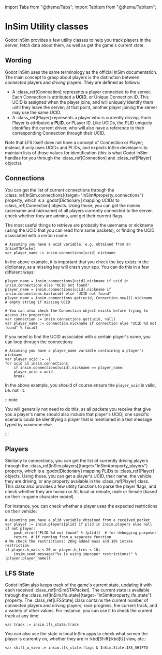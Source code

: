 import Tabs from "@theme/Tabs";
import TabItem from "@theme/TabItem";

# InSim Utility classes

Godot InSim provides a few utility classes to help you track players in the server, fetch data about them,
as well as get the game's current state.

## Wording

Godot InSim uses the same terminology as the official InSim documentation. The main concept to grasp
about players is the distinction between *connected* players and *driving* players. They are defined as follows:
- A :class_ref[Connection] represents a player connected to the server. Each Connection is attributed a **UCID**,
	or Unique Connection ID. This UCID is assigned when the player joins, and will uniquely identify them until
	they leave the server; at that point, another player joining the server may use the same UCID.
- A :class_ref[Player] represents a player who is currently driving. Each Player is attributed a **PLID**,
	or PLayer ID. Like UCIDs, the PLID uniquely identifies the current driver, who will also have a reference
	to their corresponding Connection through their UCID.

Note that LFS itself does not have a concept of Connection or Player; instead, it only uses UCIDs and PLIDs,
and expects InSim developers to maintain lists of those values for identification (this is what Godot InSim
handles for you through the :class_ref[Connection] and :class_ref[Player] objects).

## Connections

You can get the list of current connections through the
:class_ref[InSim.connections]{target="InSim#property_connections"} property, which is a :godot[Dictionary] mapping
UCIDs to :class_ref[Connection] objects. Using those, you can get the names (username and nickname) of all players
currently connected to the server, check whether they are admins, and get their current flags.

The most useful things to retrieve are probably the username or nickname (using the UCID that you can read from
some packets), or finding the UCID associated with a certain name.

```gdscript
# Assuming you have a ucid variable, e.g. obtained from an InSimVTNPacket
var player_name := insim.connections[ucid].nickname
```

In the above example, it is important that you check the key exists in the dictionary, as a missing key will crash
your app. You can do this in a few different ways:

```gdscript
player_name = insim.connections[ucid].nickname if ucid in insim.connections else "UCID not found"
player_name = insim.connections[ucid].nickname if insim.connections.has(ucid) else "UCID not found"
player_name = insim.connections.get(ucid, Connection.new()).nickname  # empty string if missing UCID

# You can also check the Connection object exists before trying to access its properties
var connection := insim.connections.get(ucid, null)
var player_name := connection.nickname if connection else "UCID %d not found" % [ucid]
```

If you need to find the UCID associated with a certain player's name, you can loop through the connections:

```gdscript
# Assuming you have a player_name variable containing a player's nickname
var player_ucid := -1
for ucid in insim.connections:
	if insim.connections[ucid].nickname == player_name:
	player_ucid = ucid
	break
```

In the above example, you should of course ensure the `player_ucid` is valid, i.e. not `-1`.

:::note

You will generally not need to do this, as all packets you receive that give you a player's name should also
include that player's UCID; one specific scenario could be identifying a player that is mentioned in a text
message typed by someone else.

:::

## Players

Similarly to connections, you can get the list of currently driving players through the
:class_ref[InSim.players]{target="InSim#property_players"} property, which is a :godot[Dictionary] mapping PLIDs
to :class_ref[Player] objects. Using those, you can get a player's UCID, their name, the vehicle they are driving,
or any property available in the :class_ref[Player] class. This class also provides a few utility functions to
parse the player flags, and check whether they are human or AI, local or remote, male or female (based on their
in-game character model).

For instance, you can check whether a player uses the expected restrictions on their vehicle:

```gdscript
# Assuming you have a plid variable obtained from a received packet
var player := insim.players[plid] if plid in insim.players else null
if not player:
	push_error("PLID %d not found" % [plid])  # for debugging purposes
	return  # if running from a separate function
# We check the restrictions: 20kg added mass and 10% intake restriction
if player.h_mass < 20 or player.h_tres < 10:
	insim.send_message("%s is using improper restrictions!" % [player.player_name])
```

## LFS State

Godot InSim also keeps track of the game's current state, updating it with each received :class_ref[InSimSTAPacket].
The current state is available through the :class_ref[InSim.lfs_state]{target="InSim#property_lfs_state"} property.
The :class_ref[LFSState] class contains the current number of connected players and driving players, race progress,
the current track, and a variety of other values. For instance, you can use it to check the current track at any time:

```gdscript
var track := insim.lfs_state.track
```

You can also use the state in local InSim apps to check what screen the player is currently on, whether they are in
:kbd[Shift]:kbd[U] view, etc.:

```gdscript
var shift_u_view := insim.lfs_state.flags & InSim.State.ISS_SHIFTU
```
